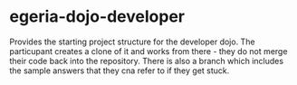 # egeria-dojo-developer
Provides the starting project structure for the developer dojo. The particupant creates a clone of it and works from there - they do not merge their code back into the repository. There is also a branch which includes the sample answers that they cna refer to if they get stuck.
